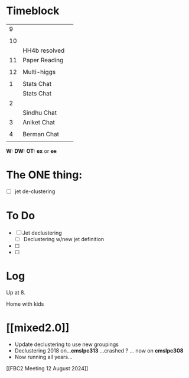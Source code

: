 # Timeblock

|     |               |     |
| --- | ------------- | --- |
| 9   |               |     |
|     |               |     |
| 10  |               |     |
|     | HH4b resolved |     |
| 11  | Paper Reading |     |
|     |               |     |
| 12  | Multi-higgs   |     |
|     |               |     |
| 1   | Stats Chat    |     |
|     | Stats Chat    |     |
| 2   |               |     |
|     | Sindhu Chat   |     |
| 3   | Aniket Chat   |     |
|     |               |     |
| 4   | Berman Chat   |     |
|     |               |     |

**W:**
**DW:**
**OT:**
**ex** or **~~ex~~**

# The ONE thing: 
- [ ] jet de-clustering


# To Do
- [ ] Jet declustering
	- [ ] Declustering w/new jet definition
- [ ] 
- [ ] 


# Log

Up at 8. 

Home with kids

# [[mixed2.0]]
- Update declustering to use new groupings
- Declustering  2018 on...**cmslpc313** ...crashed ? ... now on **cmslpc308**
- Now running all years...

[[FBC2 Meeting 12 August 2024]]

